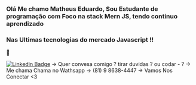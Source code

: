 ### Olá Me chamo Matheus Eduardo, Sou Estudante de programação com Foco na stack Mern JS, tendo continuo aprendizado
### Nas Ultimas tecnologias do mercado Javascript !!


👋

[![Linkedin Badge](https://img.shields.io/badge/-Diego%20Fernandes-6633cc?style=flat-square&logo=Linkedin&logoColor=white&link=https://www.linkedin.com/in/matheus-fullstack-developer/)](https://www.linkedin.com/in/matheus-fullstack-developer/) 
-> Quer convesa comigo ? tirar duvidas ? ou codar *-* ?
-> Me chama Chama no Wathsapp -> (81) 9 8638-4447
-> Vamos Nos Conectar <3 

